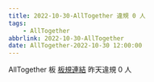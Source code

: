 ```yaml
---
title: 2022-10-30-AllTogether 違規 0 人
tags:
    - AllTogether
abbrlink: 2022-10-30-AllTogether
date: AllTogether-2022-10-30 12:00:00
---
```

AllTogether 板 [板規連結](https://www.ptt.cc/bbs/AllTogether/M.1643211430.A.5FB.html)
昨天違規 0 人
